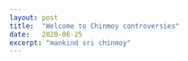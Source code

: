 ```yaml
---
layout: post
title:  "Welcome to Chinmoy controversies"
date:   2020-06-25
excerpt: "mankind sri chinmoy"
---
```

